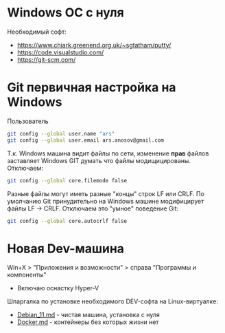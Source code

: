 # Windows ОС с нуля

Необходимый софт:
- https://www.chiark.greenend.org.uk/~sgtatham/putty/
- https://code.visualstudio.com/
- https://git-scm.com/



# Git первичная настройка на Windows

Пользователь
```bash
git config --global user.name "ars"
git config --global user.email ars.anosov@gmail.com
```

Т.к. Windows машина видит файлы по сети, изменение **прав** файлов заставляет Windows GIT думать что файлы модищицированы. Отключаем:
```bash
git config --global core.filemode false
```

Разные файлы могут иметь разные "концы" строк LF или CRLF. По умолчанию Git принудительно на Windows машине модифицирует файлы LF -> CRLF. Отключаем это "умное" поведение Git:
```bash
git config --global core.autocrlf false
```



# Новая Dev-машина

Win+X > "Приложения и возможности" > справа "Программы и компоненты"
- Включаю оснастку Hyper-V

Шпаргалка по установке необходимого DEV-софта на Linux-виртуалке:
- [Debian_11.md](Debian_11.md) - чистая машина, установка с нуля
- [Docker.md](Docker.md) - контейнеры без которых жизни нет

